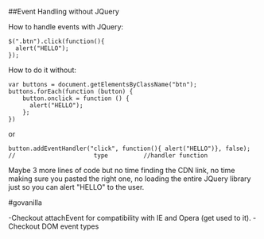 ##Event Handling without JQuery

How to handle events with JQuery:
```
$(".btn").click(function(){
  alert("HELLO");
});
```


How to do it without:
```
var buttons = document.getElementsByClassName("btn");
buttons.forEach(function (button) {
    button.onclick = function () {
      alert("HELLO");
    };
})

```

or

```
button.addEventHandler("click", function(){ alert("HELLO")}, false);
//                      type          //handler function
```

Maybe 3 more lines of code but no time finding the CDN link, no time making sure you pasted the right one, no loading the entire JQuery library just so you can alert "HELLO" to the user. 

\#govanilla

-Checkout attachEvent for compatibility with IE and Opera (get used to it).
-Checkout DOM event types
